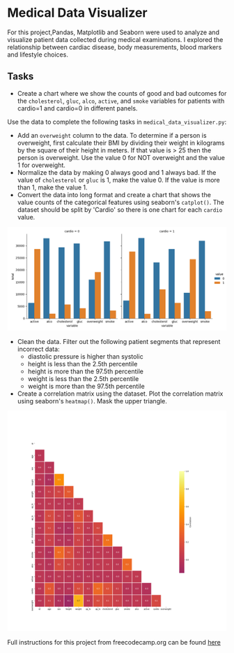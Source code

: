 # Medical Data Visualizer

For this project,Pandas, Matplotlib and Seaborn were used to analyze and visualize patient data collected during medical examinations. I explored the relationship between cardiac disease, body measurements, blood markers and lifestyle choices.

## Tasks
- Create a chart where we show the counts of good and bad outcomes for the `cholesterol`, `gluc`, `alco`, `active`, and `smoke` variables for patients with cardio=1 and cardio=0 in different panels.

Use the data to complete the following tasks in `medical_data_visualizer.py`:

- Add an `overweight` column to the data. To determine if a person is overweight, first calculate their BMI by dividing their weight in kilograms by the square of their height in meters. If that value is > 25 then the person is overweight. Use the value 0 for NOT overweight and the value 1 for overweight.
- Normalize the data by making 0 always good and 1 always bad. If the value of `cholesterol` or `gluc` is 1, make the value 0. If the value is more than 1, make the value 1.
- Convert the data into long format and create a chart that shows the value counts of the categorical features using seaborn's `catplot()`. The dataset should be split by 'Cardio' so there is one chart for each `cardio` value.

![Catplot](https://github.com/champ98nyy/freecodecamp_data_analysis_python_projects/blob/master/Medical%20Data%20Visualizer/catplot.png?raw=true)

- Clean the data. Filter out the following patient segments that represent incorrect data:
   - diastolic pressure is higher than systolic
   - height is less than the 2.5th percentile
   - height is more than the 97.5th percentile
   - weight is less than the 2.5th percentile
   - weight is more than the 97.5th percentile
- Create a correlation matrix using the dataset. Plot the correlation matrix using seaborn's `heatmap()`. Mask the upper triangle.

![Correlation Matrix Heatmap](https://github.com/champ98nyy/freecodecamp_data_analysis_python_projects/blob/master/Medical%20Data%20Visualizer/heatmap.png?raw=true)

Full instructions for this project from freecodecamp.org can be found [here](https://www.freecodecamp.org/learn/data-analysis-with-python/data-analysis-with-python-projects/medical-data-visualizer)
